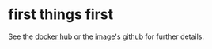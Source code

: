 # first things first
See the [docker hub](https://docs.docker.com/samples/library/teamspeak/) or the [image's github](https://github.com/TeamSpeak-Systems/teamspeak-linux-docker-images) for further details.
